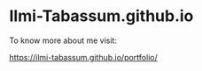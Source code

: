 # Ilmi-Tabassum.github.io

To know more about me visit:

https://ilmi-tabassum.github.io/portfolio/
